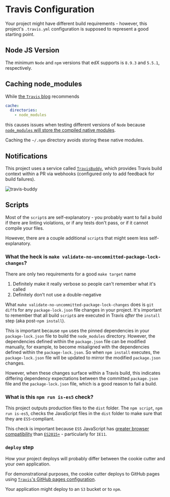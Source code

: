 # Travis Configuration

Your project might have different build requirements - however, this project's `.travis.yml` configuration is supposed to represent a good starting point.

## Node JS Version

The minimum `Node` and `npm` versions that edX supports is `8.9.3` and `5.5.1`, respectively.

## Caching node_modules

While [the `Travis` blog](https://blog.travis-ci.com/2016-11-21-travis-ci-now-supports-yarn) recommends

```yaml
cache:
  directories:
    - node_modules
```

this causes issues when testing different versions of `Node` because [`node_modules` will store the compiled native modules](https://stackoverflow.com/a/42523517/5225575).

Caching the `~/.npm` directory avoids storing these native modules.

## Notifications

This project uses a service called [`TravisBuddy`](https://www.travisbuddy.com/), which provides Travis build context within a PR via webhooks (configured only to add feedback for build failures).

![travis-buddy](https://i.imgur.com/VsR2TTs.png)

## Scripts

Most of the `script`s are self-explanatory - you probably want to fail a build if there are linting violations, or if any tests don't pass, or if it cannot compile your files.

However, there are a couple additional `script`s that might seem less self-explanatory.

### What the heck is `make validate-no-uncommitted-package-lock-changes`?

There are only two requirements for a good `make target` name

1. Definitely make it really verbose so people can't remember what it's called
2. Definitely don't not use a double-negative

What `make validate-no-uncommitted-package-lock-changes` does is `git diff`s for any `package-lock.json` file changes in your project. It's important to remember that all build `script`s are executed in Travis *after* the `install` step (aka post-`npm install`).

This is important because `npm` uses the pinned dependencies in your `package-lock.json` file to build the `node_modules` directory. However, the dependencies defined within the `package.json` file can be modified manually, for example, to become misaligned with the dependencies defined within the `package-lock.json`. So when `npm install` executes, the `package-lock.json` file will be updated to mirror the modified `package.json` changes.

However, when these changes surface within a Travis build, this indicates differing dependency expectations between the committed `package.json` file and the `package-lock.json` file, which is a good reason to fail a build.

### What is this `npm run is-es5` check?

This project outputs production files to the `dist` folder. The `npm script`, `npm run is-es5`, checks the JavaScript files in the `dist` folder to make sure that they are `ES5`-compliant.

This check is important because `ES5` JavaScript has [greater browser compatibility](http://kangax.github.io/compat-table/es5/) than [`ES2015+`](http://kangax.github.io/compat-table/es6/) - particularly for `IE11`.

### `deploy` step

How your project deploys will probably differ between the cookie cutter and your own application.

For demonstrational purposes, the cookie cutter deploys to GitHub pages using [`Travis`'s GitHub pages configuration](https://docs.travis-ci.com/user/deployment/pages/).

Your application might deploy to an `S3` bucket or to `npm`.
